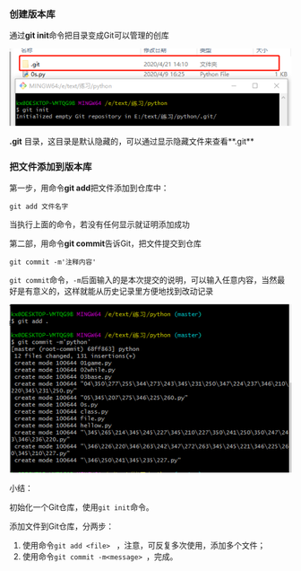 ### 创建版本库

通过**git init**命令把目录变成Git可以管理的创库

![image-20200421141058285](创建仓库/image-20200421141058285.png)

**.git** 目录，这目录是默认隐藏的，可以通过显示隐藏文件来查看**.git**

### 把文件添加到版本库

第一步，用命令**git add**把文件添加到仓库中：

```
git add 文件名字
```

当执行上面的命令，若没有任何显示就证明添加成功

第二部，用命令**git commit**告诉Git，把文件提交到仓库

```
git commit -m'注释内容'
```

`git commit`命令，`-m`后面输入的是本次提交的说明，可以输入任意内容，当然最好是有意义的，这样就能从历史记录里方便地找到改动记录

![image-20200421150400589](创建仓库/image-20200421150400589.png)



小结：

初始化一个Git仓库，使用`git init`命令。

添加文件到Git仓库，分两步：

1. 使用命令`git add <file> ` ，注意，可反复多次使用，添加多个文件；
2. 使用命令`git commit -m<message> `，完成。

